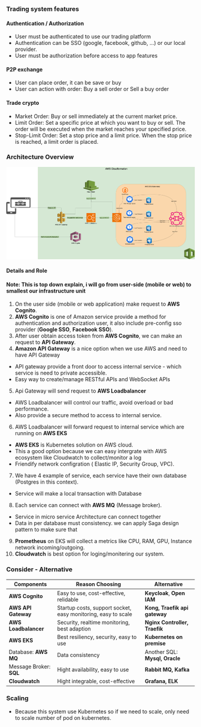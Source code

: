 
### Trading system features

#### Authentication / Authorization

- User must be authenticated to use our trading platform
- Authentication can be SSO (google, facebook, github, ...) or our local provider.
- User must be authorization before access to app features

#### P2P exchange

- User can place order, it can be save or buy
- User can action with order: Buy a sell order or Sell a buy order

#### Trade crypto

- Market Order: Buy or sell immediately at the current market price.
- Limit Order: Set a specific price at which you want to buy or sell. The order will be executed when the market reaches your specified price.
- Stop-Limit Order: Set a stop price and a limit price. When the stop price is reached, a limit order is placed.

### Architecture Overview

![enter image description here](Binance.drawio.png)

#### Details and Role

#### Note: This is top down explain, i will go from user-side (mobile or web) to smallest our infrastructure unit

1. On the user side (mobile or web application) make request to **AWS Cognito**.
2. **AWS Cognito** is one of Amazon service provide a method for authentication and authorization user, it also include pre-config sso provider (**Google SSO**, **Facebook SSO**).
3. After user obtain access token from **AWS Cognito**, we can make an request to **API Gateway**.
4. **Amazon API Gateway** is a nice option when we use AWS and need to  have API Gateway

- API gateway provide a front door to access internal service - which service is need to private accessible.
- Easy way to create/manage RESTful APIs and WebSocket APIs

5. Api Gateway will send request to **AWS Loadbalancer**

- AWS Loadbalancer will control our traffic, avoid overload or bad performance.
- Also provide a secure method to access to internal service.

6. AWS Loadbalancer will forward request to internal service which are running on **AWS EKS**

- **AWS EKS** is Kubernetes solution on AWS cloud.
- This a good option because we can easy intergrate with AWS ecosystem like Cloudwatch to collect/monitor a log
- Friendify network configration ( Elastic IP, Security Group, VPC).

7. We have 4 example of service, each service have their own database (Postgres in this context).

- Service will make a local transaction with Database

8. Each service can connect with **AWS MQ** (Message broker).

- Service in micro service Architecture can connect together
- Data in per database must consistency. we can apply Saga design pattern to make sure that

9. **Prometheus** on EKS will collect a metrics like CPU, RAM, GPU, Instance network incoming/outgoing.
10. **Cloudwatch** is best option for loging/monitering our system.

### Consider - Alternative

|Components|Reason Choosing|Alternative
|--|--|--|
|**AWS Cognito**|Easy to use, cost-effective, relidable|**Keycloak**, **Open IAM**|
|**AWS API Gateway**|Startup costs, support socket, easy monitoring, easy to scale|**Kong, Traefik api gateway**|
|**AWS Loadbalancer**|Security, realtime monitoring, best adaption|**Nginx Controller, Traefik**|
|**AWS EKS**|Best resiliency, security, easy to use|**Kubernetes on premise**|
|Database: **AWS MQ**|Data consistency|Another SQL: **Mysql, Oracle**|
|Message Broker: **SQL**|Hight availability, easy to use|**Rabbit MQ, Kafka**|
|**Cloudwatch**|Hight integrable, cost-effective|**Grafana, ELK**|

### Scaling

- Because this system use Kubernetes so if we need to scale, only need to scale number of pod on kubernetes.
